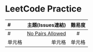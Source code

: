 # LeetCode Practice

| # | 主題(Issues連結) | 難易度 |
| :-----| ----: | :----: |
| # | [No Pairs Allowed](https://github.com/Barney30818/LeetPractice/issues/1) | # |
| 单元格 | 单元格 | 单元格 |
